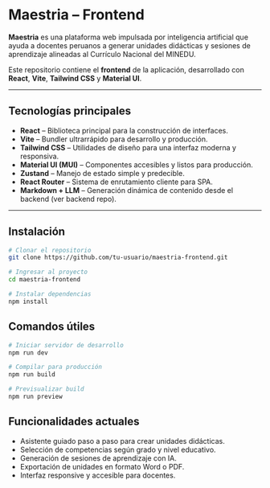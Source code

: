 # Maestria – Frontend

**Maestria** es una plataforma web impulsada por inteligencia artificial que ayuda a docentes peruanos a generar unidades didácticas y sesiones de aprendizaje alineadas al Currículo Nacional del MINEDU.

Este repositorio contiene el **frontend** de la aplicación, desarrollado con **React**, **Vite**, **Tailwind CSS** y **Material UI**.

---

## Tecnologías principales

- **React** – Biblioteca principal para la construcción de interfaces.
- **Vite** – Bundler ultrarrápido para desarrollo y producción.
- **Tailwind CSS** – Utilidades de diseño para una interfaz moderna y responsiva.
- **Material UI (MUI)** – Componentes accesibles y listos para producción.
- **Zustand** – Manejo de estado simple y predecible.
- **React Router** – Sistema de enrutamiento cliente para SPA.
- **Markdown + LLM** – Generación dinámica de contenido desde el backend (ver backend repo).

---

## Instalación

```bash
# Clonar el repositorio
git clone https://github.com/tu-usuario/maestria-frontend.git

# Ingresar al proyecto
cd maestria-frontend

# Instalar dependencias
npm install
```

## Comandos útiles

```bash
# Iniciar servidor de desarrollo
npm run dev

# Compilar para producción
npm run build

# Previsualizar build
npm run preview
```

## Funcionalidades actuales

- Asistente guiado paso a paso para crear unidades didácticas.
- Selección de competencias según grado y nivel educativo.
- Generación de sesiones de aprendizaje con IA.
- Exportación de unidades en formato Word o PDF.
- Interfaz responsive y accesible para docentes.


